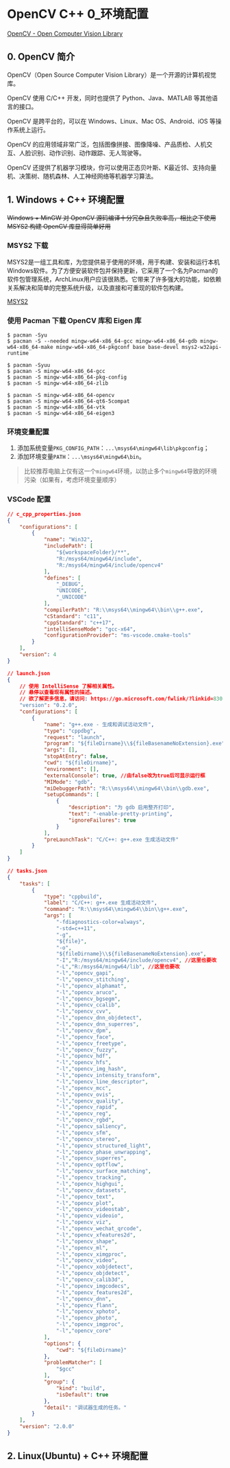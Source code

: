 # OpenCV C++ 0_环境配置

[OpenCV - Open Computer Vision Library](https://opencv.org/)

## 0. OpenCV 简介

OpenCV（Open Source Computer Vision Library）是一个开源的计算机视觉库。

OpenCV 使用 C/C++ 开发，同时也提供了 Python、Java、MATLAB 等其他语言的接口。

OpenCV 是跨平台的，可以在 Windows、Linux、Mac OS、Android、iOS 等操作系统上运行。

OpenCV 的应用领域非常广泛，包括图像拼接、图像降噪、产品质检、人机交互、人脸识别、动作识别、动作跟踪、无人驾驶等。

OpenCV 还提供了机器学习模块，你可以使用正态贝叶斯、K最近邻、支持向量机、决策树、随机森林、人工神经网络等机器学习算法。

## 1. Windows + C++ 环境配置

~~Windows + MinGW 对 OpenCV 源码编译十分冗杂且失败率高，相比之下使用 MSYS2 构建 OpenCV 库显得简单好用~~

### MSYS2 下载

MSYS2是一组工具和库，为您提供易于使用的环境，用于构建、安装和运行本机Windows软件。为了方便安装软件包并保持更新，它采用了一个名为Pacman的软件包管理系统，ArchLinux用户应该很熟悉。它带来了许多强大的功能，如依赖关系解决和简单的完整系统升级，以及直接和可重现的软件包构建。

[MSYS2](https://www.msys2.org/)

### 使用 Pacman 下载  OpenCV 库和 Eigen 库

```shell
$ pacman -Syu
$ pacman -S --needed mingw-w64-x86_64-gcc mingw-w64-x86_64-gdb mingw-w64-x86_64-make mingw-w64-x86_64-pkgconf base base-devel msys2-w32api-runtime

$ pacman -Syuu
$ pacman -S mingw-w64-x86_64-gcc
$ pacman -S mingw-w64-x86_64-pkg-config
$ pacman -S mingw-w64-x86_64-zlib

$ pacman -S mingw-w64-x86_64-opencv
$ pacman -S mingw-w64-x86_64-qt6-5compat
$ pacman -S mingw-w64-x86_64-vtk
$ pacman -S mingw-w64-x86_64-eigen3
```

### 环境变量配置

1. 添加系统变量`PKG_CONFIG_PATH`：`...\msys64\mingw64\lib\pkgconfig`；
1. 添加环境变量`PATH`：`...\msys64\mingw64\bin`。

> 比较推荐电脑上仅有这一个`mingw64`环境，以防止多个`mingw64`导致的环境污染（如果有，考虑环境变量顺序）

### VSCode 配置

```json
// c_cpp_properties.json
{
    "configurations": [
        {
            "name": "Win32",
            "includePath": [
                "${workspaceFolder}/**",
                "R:/msys64/mingw64/include",
                "R:/msys64/mingw64/include/opencv4"   
            ],
            "defines": [
                "_DEBUG",
                "UNICODE",
                "_UNICODE"
            ],
            "compilerPath": "R:\\msys64\\mingw64\\bin\\g++.exe",                   
            "cStandard": "c11",
            "cppStandard": "c++17",
            "intelliSenseMode": "gcc-x64",
            "configurationProvider": "ms-vscode.cmake-tools"
        }
    ],
    "version": 4
}
```

```json
// launch.json
{
    // 使用 IntelliSense 了解相关属性。 
    // 悬停以查看现有属性的描述。
    // 欲了解更多信息，请访问: https://go.microsoft.com/fwlink/?linkid=830387
    "version": "0.2.0",
    "configurations": [
        {
            "name": "g++.exe - 生成和调试活动文件",
            "type": "cppdbg",
            "request": "launch",
            "program": "${fileDirname}\\${fileBasenameNoExtension}.exe",
            "args": [],
            "stopAtEntry": false,
            "cwd": "${fileDirname}",
            "environment": [],
            "externalConsole": true, //由false改为true后可显示运行框
            "MIMode": "gdb",
            "miDebuggerPath": "R:\\msys64\\mingw64\\bin\\gdb.exe",
            "setupCommands": [
                {
                    "description": "为 gdb 启用整齐打印",
                    "text": "-enable-pretty-printing",
                    "ignoreFailures": true
                }
            ],
            "preLaunchTask": "C/C++: g++.exe 生成活动文件"
        }
    ]
}
```

```json
// tasks.json
{
    "tasks": [
        {
            "type": "cppbuild",
            "label": "C/C++: g++.exe 生成活动文件",
            "command": "R:\\msys64\\mingw64\\bin\\g++.exe",
            "args": [
                "-fdiagnostics-color=always",
                "-std=c++11",
                "-g",
                "${file}",
                "-o",
                "${fileDirname}\\${fileBasenameNoExtension}.exe",
                "-I","R:/msys64/mingw64/include/opencv4", //这里也要改
                "-L","R:/msys64/mingw64/lib", //这里也要改
                "-l","opencv_gapi",
                "-l","opencv_stitching",
                "-l","opencv_alphamat",
                "-l","opencv_aruco",
                "-l","opencv_bgsegm",
                "-l","opencv_ccalib",
                "-l","opencv_cvv",
                "-l","opencv_dnn_objdetect",
                "-l","opencv_dnn_superres",
                "-l","opencv_dpm",
                "-l","opencv_face",
                "-l","opencv_freetype",
                "-l","opencv_fuzzy",
                "-l","opencv_hdf",
                "-l","opencv_hfs",
                "-l","opencv_img_hash",
                "-l","opencv_intensity_transform",
                "-l","opencv_line_descriptor",
                "-l","opencv_mcc",
                "-l","opencv_ovis",
                "-l","opencv_quality",
                "-l","opencv_rapid",
                "-l","opencv_reg",
                "-l","opencv_rgbd",
                "-l","opencv_saliency",
                "-l","opencv_sfm",
                "-l","opencv_stereo",
                "-l","opencv_structured_light",
                "-l","opencv_phase_unwrapping",
                "-l","opencv_superres",
                "-l","opencv_optflow",
                "-l","opencv_surface_matching",
                "-l","opencv_tracking",
                "-l","opencv_highgui",
                "-l","opencv_datasets",
                "-l","opencv_text",
                "-l","opencv_plot",
                "-l","opencv_videostab",
                "-l","opencv_videoio",
                "-l","opencv_viz",
                "-l","opencv_wechat_qrcode",
                "-l","opencv_xfeatures2d",
                "-l","opencv_shape",
                "-l","opencv_ml",
                "-l","opencv_ximgproc",
                "-l","opencv_video",
                "-l","opencv_xobjdetect",
                "-l","opencv_objdetect",
                "-l","opencv_calib3d",
                "-l","opencv_imgcodecs",
                "-l","opencv_features2d",
                "-l","opencv_dnn",
                "-l","opencv_flann",
                "-l","opencv_xphoto",
                "-l","opencv_photo",
                "-l","opencv_imgproc",
                "-l","opencv_core"
            ],
            "options": {
                "cwd": "${fileDirname}"
            },
            "problemMatcher": [
                "$gcc"
            ],
            "group": {
                "kind": "build",
                "isDefault": true
            },
            "detail": "调试器生成的任务。"
        }
    ],
    "version": "2.0.0"
}
```

## 2. Linux(Ubuntu) + C++ 环境配置

